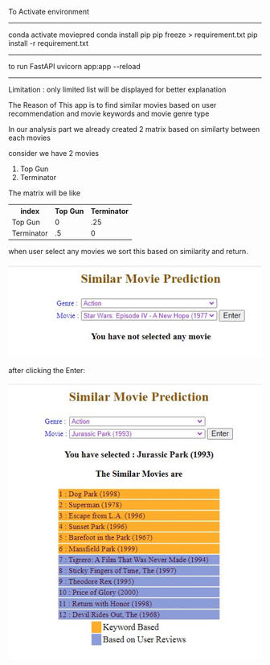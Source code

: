 To Activate environment 
***********************************
conda activate moviepred
conda install pip
pip freeze > requirement.txt
pip install -r requirement.txt
**************************************
to run FastAPI 
uvicorn app:app --reload
**************************************
Limitation : only limited list will be displayed for better explanation

The Reason  of This app is to find similar movies  based on user recommendation and movie keywords and movie genre type

In our analysis part we already created 2  matrix based on similarty between each movies

consider we have 2 movies 
1) Top Gun
2) Terminator

The matrix will be like 
<table>
<tr><th>index</th><th> Top Gun </th><th>Terminator</th></tr>
<tr><td>Top Gun</td><td> 0</td><td>.25</td></tr>
<tr><td>Terminator</td><td> .5 </td><td>0</td></tr>
</table>

when user select any movies we sort this based on similarity and return.

![ScreenShot](https://github.com/Sandutta2020/MoviePrediction/blob/master/static/Front_Page.JPG)

after clicking the Enter:

![ScreenShot](https://github.com/Sandutta2020/MoviePrediction/blob/master/static/Result_Page.JPG)
